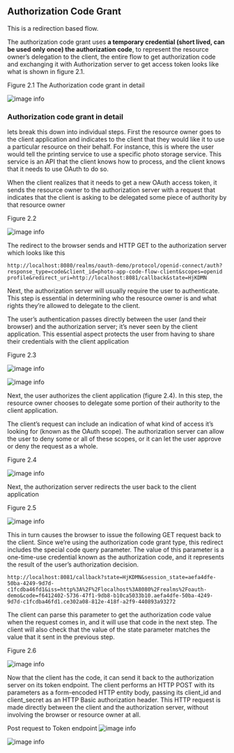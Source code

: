 ## Authorization Code Grant
This is a redirection based flow. 

The authorization code grant uses <b>a temporary credential (short lived, can be used only once) the authorization code</b>, to represent the resource owner’s delegation to the client, the entire flow to get authorization code and exchanging it with Authorization server to get access token looks like what is shown in figure 2.1. 

Figure 2.1 The Authorization code grant in detail

![image info](/images//standard-authorization-flow/auth_code_grant.jpg)

### Authorization code grant in detail
lets break this down into individual steps. First the resource owner goes to the client application and indicates to the client that they would like it to use a particular resource on their behalf. For instance, this is where the user would tell the printing service to use a specific photo storage service. This service is an API that the client knows how to process, and the client knows that it needs to use OAuth to do so.

When the client realizes that it needs to get a new OAuth access token, it sends the resource owner to the authorization server with a request that indicates that the client is asking to be delegated some piece of authority by that resource owner

Figure 2.2

![image info](/images/standard-authorization-flow/client_redirection.jpg)

The redirect to the browser sends and HTTP GET to the authorization server which looks like this

```
http://localhost:8080/realms/oauth-demo/protocol/openid-connect/auth?response_type=code&client_id=photo-app-code-flow-client&scopes=openid profile&redirect_uri=http://localhost:8081/callback&state=HjKDMN
```

Next, the authorization server will usually require the user to authenticate. This step is essential in determining who the resource owner is and what rights they’re allowed to delegate to the client.

The user’s authentication passes directly between the user (and their browser) and the authorization server; it’s never seen by the client application. This essential aspect protects the user from having to share their credentials with the client application

Figure 2.3

![image info](/images//standard-authorization-flow/resource-owner-login.jpg)

![image info](/images/standard-authorization-flow/login-at-server.png)

Next, the user authorizes the client application (figure 2.4). In this step, the resource owner chooses to delegate some portion of their authority to the client application. 

The client’s request can include an indication of what kind of access it’s looking for (known as the OAuth scope). The authorization server can allow the user to deny some or all of these scopes, or it can let the user approve or deny the request as a whole.

Figure 2.4

![image info](/images/standard-authorization-flow/authorization-grant.jpg)

Next, the authorization server redirects the user back to the client application

Figure 2.5

![image info](/images/standard-authorization-flow/auth-server-redirection.jpg)

This in turn causes the browser to issue the following GET request back to the client. Since we’re using the authorization code grant type, this redirect includes the special code query parameter. The value of this parameter is a one-time-use credential known as the authorization code, and it represents the result of the user’s authorization decision.

```
http://localhost:8081/callback?state=HjKDMN&session_state=aefa4dfe-50ba-4249-9d7d-c1fcdba46fd1&iss=http%3A%2F%2Flocalhost%3A8080%2Frealms%2Foauth-demo&code=f6412402-5736-47f1-9db8-b10ca5033b10.aefa4dfe-50ba-4249-9d7d-c1fcdba46fd1.ce302a08-812e-418f-a2f9-440893a93272 
```

The client can parse this parameter to get the authorization code value when the request comes in, and it will use that code in the next step. The client will also check that the value of the state parameter matches the value that it sent in the previous step.

Figure 2.6

![image info](/images/standard-authorization-flow/code-exchange-for-token.jpg)

Now that the client has the code, it can send it back to the authorization server on its token endpoint. 
The client performs an HTTP POST with its parameters as a form-encoded HTTP entity body, passing its client_id and client_secret as an HTTP Basic authorization header. This HTTP request is made directly between the client and the authorization server, without involving the browser or resource owner at all.

Post request to Token endpoint
![image info](/images/standard-authorization-flow/token-endpoint-req-client-credential.png)

![image info](/images/standard-authorization-flow/get-access-token.png)